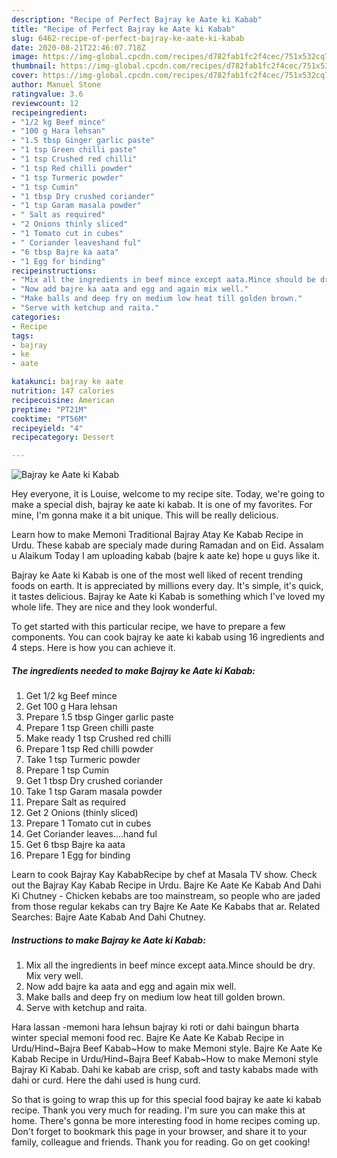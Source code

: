 ```yaml
---
description: "Recipe of Perfect Bajray ke Aate ki Kabab"
title: "Recipe of Perfect Bajray ke Aate ki Kabab"
slug: 6462-recipe-of-perfect-bajray-ke-aate-ki-kabab
date: 2020-08-21T22:46:07.718Z
image: https://img-global.cpcdn.com/recipes/d782fab1fc2f4cec/751x532cq70/bajray-ke-aate-ki-kabab-recipe-main-photo.jpg
thumbnail: https://img-global.cpcdn.com/recipes/d782fab1fc2f4cec/751x532cq70/bajray-ke-aate-ki-kabab-recipe-main-photo.jpg
cover: https://img-global.cpcdn.com/recipes/d782fab1fc2f4cec/751x532cq70/bajray-ke-aate-ki-kabab-recipe-main-photo.jpg
author: Manuel Stone
ratingvalue: 3.6
reviewcount: 12
recipeingredient:
- "1/2 kg Beef mince"
- "100 g Hara lehsan"
- "1.5 tbsp Ginger garlic paste"
- "1 tsp Green chilli paste"
- "1 tsp Crushed red chilli"
- "1 tsp Red chilli powder"
- "1 tsp Turmeric powder"
- "1 tsp Cumin"
- "1 tbsp Dry crushed coriander"
- "1 tsp Garam masala powder"
- " Salt as required"
- "2 Onions thinly sliced"
- "1 Tomato cut in cubes"
- " Coriander leaveshand ful"
- "6 tbsp Bajre ka aata"
- "1 Egg for binding"
recipeinstructions:
- "Mix all the ingredients in beef mince except aata.Mince should be dry. Mix very well."
- "Now add bajre ka aata and egg and again mix well."
- "Make balls and deep fry on medium low heat till golden brown."
- "Serve with ketchup and raita."
categories:
- Recipe
tags:
- bajray
- ke
- aate

katakunci: bajray ke aate 
nutrition: 147 calories
recipecuisine: American
preptime: "PT21M"
cooktime: "PT56M"
recipeyield: "4"
recipecategory: Dessert

---
```



![Bajray ke Aate ki Kabab](https://img-global.cpcdn.com/recipes/d782fab1fc2f4cec/751x532cq70/bajray-ke-aate-ki-kabab-recipe-main-photo.jpg)

Hey everyone, it is Louise, welcome to my recipe site. Today, we're going to make a special dish, bajray ke aate ki kabab. It is one of my favorites. For mine, I'm gonna make it a bit unique. This will be really delicious.

Learn how to make Memoni Traditional Bajray Atay Ke Kabab Recipe in Urdu. These kabab are specialy made during Ramadan and on Eid. Assalam u Alaikum Today I am uploading kabab (bajre k aate ke) hope u guys like it.

Bajray ke Aate ki Kabab is one of the most well liked of recent trending foods on earth. It is appreciated by millions every day. It's simple, it's quick, it tastes delicious. Bajray ke Aate ki Kabab is something which I've loved my whole life. They are nice and they look wonderful.


To get started with this particular recipe, we have to prepare a few components. You can cook bajray ke aate ki kabab using 16 ingredients and 4 steps. Here is how you can achieve it.

<!--inarticleads1-->

##### The ingredients needed to make Bajray ke Aate ki Kabab:

1. Get 1/2 kg Beef mince
1. Get 100 g Hara lehsan
1. Prepare 1.5 tbsp Ginger garlic paste
1. Prepare 1 tsp Green chilli paste
1. Make ready 1 tsp Crushed red chilli
1. Prepare 1 tsp Red chilli powder
1. Take 1 tsp Turmeric powder
1. Prepare 1 tsp Cumin
1. Get 1 tbsp Dry crushed coriander
1. Take 1 tsp Garam masala powder
1. Prepare  Salt as required
1. Get 2 Onions (thinly sliced)
1. Prepare 1 Tomato cut in cubes
1. Get  Coriander leaves....hand ful
1. Get 6 tbsp Bajre ka aata
1. Prepare 1 Egg for binding


Learn to cook Bajray Kay KababRecipe by chef at Masala TV show. Check out the Bajray Kay Kabab Recipe in Urdu. Bajre Ke Aate Ke Kabab And Dahi Ki Chutney - Chicken kebabs are too mainstream, so people who are jaded from those regular kekabs can try Bajre Ke Aate Ke Kababs that ar. Related Searches: Bajre Aate Kabab And Dahi Chutney. 

<!--inarticleads2-->

##### Instructions to make Bajray ke Aate ki Kabab:

1. Mix all the ingredients in beef mince except aata.Mince should be dry. Mix very well.
1. Now add bajre ka aata and egg and again mix well.
1. Make balls and deep fry on medium low heat till golden brown.
1. Serve with ketchup and raita.


Hara lassan -memoni hara lehsun bajray ki roti or dahi baingun bharta winter special memoni food rec. Bajre Ke Aate Ke Kabab Recipe in Urdu/Hind~Bajra Beef Kabab~How to make Memoni style. Bajre Ke Aate Ke Kabab Recipe in Urdu/Hind~Bajra Beef Kabab~How to make Memoni style Bajray Ki Kabab. Dahi ke kabab are crisp, soft and tasty kababs made with dahi or curd. Here the dahi used is hung curd. 

So that is going to wrap this up for this special food bajray ke aate ki kabab recipe. Thank you very much for reading. I'm sure you can make this at home. There's gonna be more interesting food in home recipes coming up. Don't forget to bookmark this page in your browser, and share it to your family, colleague and friends. Thank you for reading. Go on get cooking!
